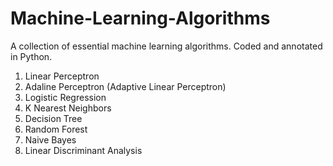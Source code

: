 # Machine-Learning-Algorithms

A collection of essential machine learning algorithms. Coded and annotated in Python.

1. Linear Perceptron
2. Adaline Perceptron (Adaptive Linear Perceptron)
3. Logistic Regression
4. K Nearest Neighbors
5. Decision Tree
6. Random Forest
7. Naive Bayes
8. Linear Discriminant Analysis

